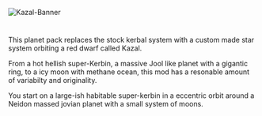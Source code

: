 ![Kazal-Banner](https://user-images.githubusercontent.com/75160844/203539414-f286b9b7-ea89-42f9-9ed5-4418aa640da8.png)
# 
This planet pack replaces the stock kerbal system with a custom made star system orbiting a red dwarf called Kazal.

From a hot hellish super-Kerbin, a massive Jool like planet with a gigantic ring, to a icy moon with methane ocean, this mod has a resonable amount of variabilty and originality.

You start on a large-ish habitable super-kerbin in a eccentric orbit around a Neidon massed jovian planet with a small system of moons.
